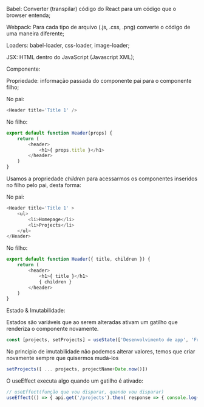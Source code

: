 Babel: Converter (transpilar) código do React para um código que o browser entenda;

Webpack: Para cada tipo de arquivo (.js, .css, .png) converte o código de uma maneira diferente;

Loaders: babel-loader, css-loader, image-loader;


JSX: HTML dentro do JavaScript (Javascript XML);

Componente:

Propriedade: informação passada do componente pai para o componente filho;

No pai:
```js
<Header title='Title 1' />
```

No filho:
```js
export default function Header(props) {
    return (
        <header>
            <h1>{ props.title }</h1>
        </header>
    )
}
```

Usamos a propriedade *children* para acessarmos os componentes inseridos no filho pelo pai, desta forma:

No pai:
```js
<Header title='Title 1' >
    <ul>
        <li>Homepage</li>
        <li>Projects</li>
    </ul>
</Header>
```

No filho:
```js
export default function Header({ title, children }) {
    return (
        <header>
            <h1>{ title }</h1>
            { children }
        </header>
    )
}
```

Estado & Imutabilidade: 

Estados são variáveis que ao serem alteradas ativam um gatilho que renderiza o componente novamente.
```js
const [projects, setProjects] = useState(['Desenvolvimento de app', 'Fron-end web'])
```

No princípio de imutabilidade não podemos alterar valores, temos que criar novamente sempre que quisermos mudá-los
```js
setProjects([ ... projects, projectName+Date.now()])
```

O useEffect executa algo quando um gatilho é ativado:
```js
// useEffect(função que vou disparar, quando vou disparar)
useEffect(() => { api.get('/projects').then( response => { console.log(response) }) }, [])
```
